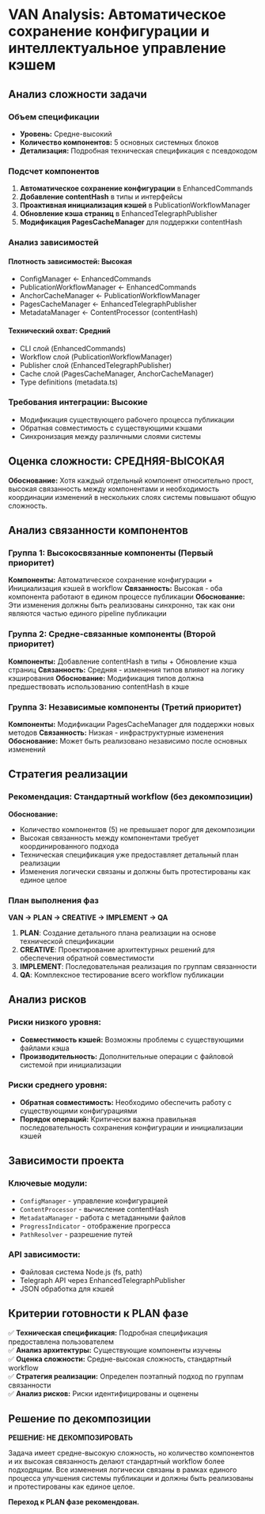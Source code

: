 # VAN Analysis: Автоматическое сохранение конфигурации и интеллектуальное управление кэшем

## Анализ сложности задачи

### Объем спецификации
- **Уровень:** Средне-высокий
- **Количество компонентов:** 5 основных системных блоков
- **Детализация:** Подробная техническая спецификация с псевдокодом

### Подсчет компонентов
1. **Автоматическое сохранение конфигурации** в EnhancedCommands
2. **Добавление contentHash** в типы и интерфейсы
3. **Проактивная инициализация кэшей** в PublicationWorkflowManager
4. **Обновление кэша страниц** в EnhancedTelegraphPublisher
5. **Модификация PagesCacheManager** для поддержки contentHash

### Анализ зависимостей

#### Плотность зависимостей: Высокая
- ConfigManager ← EnhancedCommands
- PublicationWorkflowManager ← EnhancedCommands
- AnchorCacheManager ← PublicationWorkflowManager
- PagesCacheManager ← EnhancedTelegraphPublisher
- MetadataManager ← ContentProcessor (contentHash)

#### Технический охват: Средний
- CLI слой (EnhancedCommands)
- Workflow слой (PublicationWorkflowManager)
- Publisher слой (EnhancedTelegraphPublisher)  
- Cache слой (PagesCacheManager, AnchorCacheManager)
- Type definitions (metadata.ts)

### Требования интеграции: Высокие
- Модификация существующего рабочего процесса публикации
- Обратная совместимость с существующими кэшами
- Синхронизация между различными слоями системы

## Оценка сложности: СРЕДНЯЯ-ВЫСОКАЯ

**Обоснование:** Хотя каждый отдельный компонент относительно прост, высокая связанность между компонентами и необходимость координации изменений в нескольких слоях системы повышают общую сложность.

## Анализ связанности компонентов

### Группа 1: Высокосвязанные компоненты (Первый приоритет)
**Компоненты:** Автоматическое сохранение конфигурации + Инициализация кэшей в workflow
**Связанность:** Высокая - оба компонента работают в едином процессе публикации
**Обоснование:** Эти изменения должны быть реализованы синхронно, так как они являются частью единого pipeline публикации

### Группа 2: Средне-связанные компоненты (Второй приоритет)  
**Компоненты:** Добавление contentHash в типы + Обновление кэша страниц
**Связанность:** Средняя - изменения типов влияют на логику кэширования
**Обоснование:** Модификация типов должна предшествовать использованию contentHash в кэше

### Группа 3: Независимые компоненты (Третий приоритет)
**Компоненты:** Модификации PagesCacheManager для поддержки новых методов
**Связанность:** Низкая - инфраструктурные изменения
**Обоснование:** Может быть реализовано независимо после основных изменений

## Стратегия реализации

### Рекомендация: Стандартный workflow (без декомпозиции)

**Обоснование:**
- Количество компонентов (5) не превышает порог для декомпозиции
- Высокая связанность между компонентами требует координированного подхода
- Техническая спецификация уже предоставляет детальный план реализации
- Изменения логически связаны и должны быть протестированы как единое целое

### План выполнения фаз

**VAN → PLAN → CREATIVE → IMPLEMENT → QA**

1. **PLAN**: Создание детального плана реализации на основе технической спецификации
2. **CREATIVE**: Проектирование архитектурных решений для обеспечения обратной совместимости
3. **IMPLEMENT**: Последовательная реализация по группам связанности  
4. **QA**: Комплексное тестирование всего workflow публикации

## Анализ рисков

### Риски низкого уровня:
- **Совместимость кэшей:** Возможны проблемы с существующими файлами кэша
- **Производительность:** Дополнительные операции с файловой системой при инициализации

### Риски среднего уровня:
- **Обратная совместимость:** Необходимо обеспечить работу с существующими конфигурациями
- **Порядок операций:** Критически важна правильная последовательность сохранения конфигурации и инициализации кэшей

## Зависимости проекта

### Ключевые модули:
- `ConfigManager` - управление конфигурацией
- `ContentProcessor` - вычисление contentHash
- `MetadataManager` - работа с метаданными файлов
- `ProgressIndicator` - отображение прогресса
- `PathResolver` - разрешение путей

### API зависимости:
- Файловая система Node.js (fs, path)
- Telegraph API через EnhancedTelegraphPublisher
- JSON обработка для кэшей

## Критерии готовности к PLAN фазе

✅ **Техническая спецификация:** Подробная спецификация предоставлена пользователем  
✅ **Анализ архитектуры:** Существующие компоненты изучены  
✅ **Оценка сложности:** Средне-высокая сложность, стандартный workflow  
✅ **Стратегия реализации:** Определен поэтапный подход по группам связанности  
✅ **Анализ рисков:** Риски идентифицированы и оценены  

## Решение по декомпозиции

**РЕШЕНИЕ: НЕ ДЕКОМПОЗИРОВАТЬ**

Задача имеет средне-высокую сложность, но количество компонентов и их высокая связанность делают стандартный workflow более подходящим. Все изменения логически связаны в рамках единого процесса улучшения системы публикации и должны быть реализованы и протестированы как единое целое.

**Переход к PLAN фазе рекомендован.** 